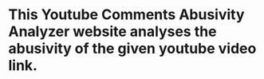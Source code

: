 # This Youtube Comments Abusivity Analyzer website analyses the abusivity of the given youtube video link.
